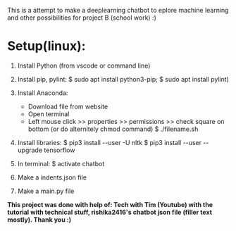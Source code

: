 This is a attempt to make a deeplearning chatbot to eplore machine learning and other possibilities for project B (school work) :)

# Setup(linux):

1. Install Python (from vscode or command line)

2. Install pip, pylint:
    $ sudo apt install python3-pip; 
    $ sudo apt install pylint)

3. Install Anaconda:
    - Download file from website
    - Open terminal 
    - Left mouse click >> properties >> permissions >> check square on bottom (or do alternitely chmod command)
    $ ./filename.sh 

4. Install libraries:
    $ pip3 install --user -U nltk
    $ pip3 install --user --upgrade tensorflow
5. In terminal:
    $ activate chatbot  
6. Make a indents.json file
7. Make a main.py file
  
  

  
  



















**This project was done with help of: Tech with Tim (Youtube) with the tutorial with technical stuff, rishika2416's chatbot json file (filler text mostly). 
Thank you :)**
